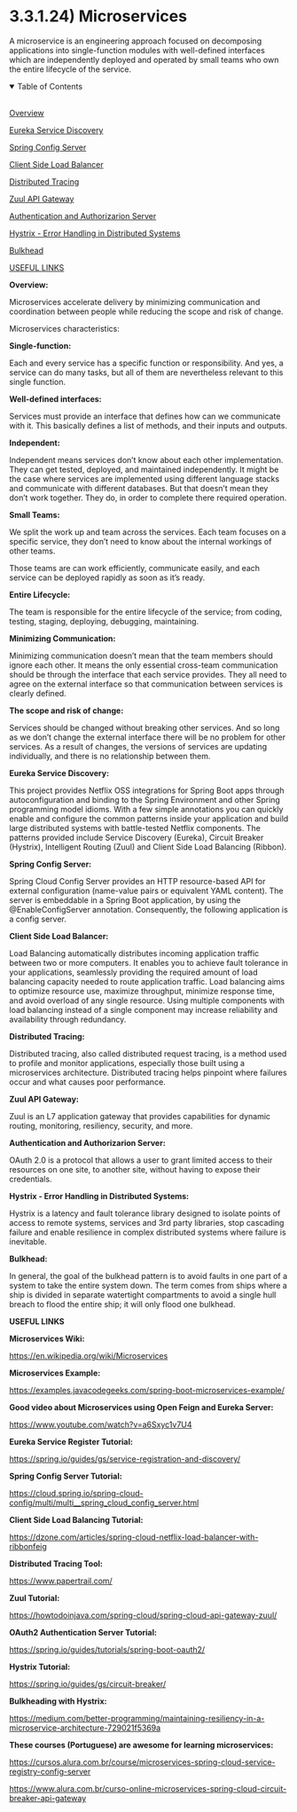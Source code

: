 # 3.3.1.24) Microservices

A microservice is an engineering approach focused on decomposing applications into single-function modules with well-defined interfaces which are independently deployed and operated by small teams who own the entire lifecycle of the service.

<details open>
<summary>Table of Contents</summary>
<br>

[Overview](#h1)

[Eureka Service Discovery](#h2)

[Spring Config Server](#h3)

[Client Side Load Balancer](#h4)

[Distributed Tracing](#h5)

[Zuul API Gateway](#h6)

[Authentication and Authorizarion Server](#h7)

[Hystrix - Error Handling in Distributed Systems](#h8)

[Bulkhead](#h9)

[USEFUL LINKS](#h10)

</details>

<a name="h1"/>

**Overview:**

Microservices accelerate delivery by minimizing communication and coordination between people while reducing the scope and risk of change.

Microservices characteristics:

**Single-function:**

Each and every service has a specific function or responsibility. And yes, a service can do many tasks, but all of them are nevertheless relevant to this single function.

**Well-defined interfaces:**

Services must provide an interface that defines how can we communicate with it. This basically defines a list of methods, and their inputs and outputs.

**Independent:**

Independent means services don’t know about each other implementation. They can get tested, deployed, and maintained independently.
It might be the case where services are implemented using different language stacks and communicate with different databases.
But that doesn’t mean they don’t work together. They do, in order to complete there required operation.

**Small Teams:**

We split the work up and team across the services. Each team focuses on a specific service, they don’t need to know about the internal workings of other teams.

Those teams are can work efficiently, communicate easily, and each service can be deployed rapidly as soon as it’s ready.

**Entire Lifecycle:**

The team is responsible for the entire lifecycle of the service; from coding, testing, staging, deploying, debugging, maintaining.

**Minimizing Communication:**

Minimizing communication doesn’t mean that the team members should ignore each other. It means the only essential cross-team communication should be through the interface that each service provides.
They all need to agree on the external interface so that communication between services is clearly defined.

**The scope and risk of change:**

Services should be changed without breaking other services. And so long as we don’t change the external interface there will be no problem for other services.
As a result of changes, the versions of services are updating individually, and there is no relationship between them.

<a name="h2"/>

**Eureka Service Discovery:**

This project provides Netflix OSS integrations for Spring Boot apps through autoconfiguration and binding to the Spring Environment and other Spring programming model idioms. With a few simple annotations you can quickly enable and configure the common patterns inside your application and build large distributed systems with battle-tested Netflix components. The patterns provided include Service Discovery (Eureka), Circuit Breaker (Hystrix), Intelligent Routing (Zuul) and Client Side Load Balancing (Ribbon).

<a name="h3"/>

**Spring Config Server:**

Spring Cloud Config Server provides an HTTP resource-based API for external configuration (name-value pairs or equivalent YAML content). The server is embeddable in a Spring Boot application, by using the @EnableConfigServer annotation. Consequently, the following application is a config server.

<a name="h4"/>

**Client Side Load Balancer:**

Load Balancing automatically distributes incoming application traffic between two or more computers. It enables you to achieve fault tolerance in your applications, seamlessly providing the required amount of load balancing capacity needed to route application traffic. Load balancing aims to optimize resource use, maximize throughput, minimize response time, and avoid overload of any single resource. Using multiple components with load balancing instead of a single component may increase reliability and availability through redundancy.

<a name="h5"/>

**Distributed Tracing:**

Distributed tracing, also called distributed request tracing, is a method used to profile and monitor applications, especially those built using a microservices architecture. Distributed tracing helps pinpoint where failures occur and what causes poor performance.

<a name="h6"/>

**Zuul API Gateway:**

Zuul is an L7 application gateway that provides capabilities for dynamic routing, monitoring, resiliency, security, and more.

<a name="h7"/>

**Authentication and Authorizarion Server:**

OAuth 2.0 is a protocol that allows a user to grant limited access to their resources on one site, to another site, without having to expose their credentials.

<a name="h8"/>

**Hystrix - Error Handling in Distributed Systems:**

Hystrix is a latency and fault tolerance library designed to isolate points of access to remote systems, services and 3rd party libraries, stop cascading failure and enable resilience in complex distributed systems where failure is inevitable.

<a name="h9"/>

**Bulkhead:**

In general, the goal of the bulkhead pattern is to avoid faults in one part of a system to take the entire system down. The term comes from ships where a ship is divided in separate watertight compartments to avoid a single hull breach to flood the entire ship; it will only flood one bulkhead.

<a name="h10"/>

**USEFUL LINKS**

**Microservices Wiki:**

https://en.wikipedia.org/wiki/Microservices

**Microservices Example:**

https://examples.javacodegeeks.com/spring-boot-microservices-example/

**Good video about Microservices using Open Feign and Eureka Server:**

https://www.youtube.com/watch?v=a6Sxyc1v7U4

**Eureka Service Register Tutorial:**

https://spring.io/guides/gs/service-registration-and-discovery/

**Spring Config Server Tutorial:**

https://cloud.spring.io/spring-cloud-config/multi/multi__spring_cloud_config_server.html

**Client Side Load Balancing Tutorial:**

https://dzone.com/articles/spring-cloud-netflix-load-balancer-with-ribbonfeig

**Distributed Tracing Tool:**

https://www.papertrail.com/

**Zuul Tutorial:**

https://howtodoinjava.com/spring-cloud/spring-cloud-api-gateway-zuul/

**OAuth2 Authentication Server Tutorial:**

https://spring.io/guides/tutorials/spring-boot-oauth2/

**Hystrix Tutorial:**

https://spring.io/guides/gs/circuit-breaker/

**Bulkheading with Hystrix:**

https://medium.com/better-programming/maintaining-resiliency-in-a-microservice-architecture-729021f5369a

**These courses (Portuguese) are awesome for learning microservices:**

https://cursos.alura.com.br/course/microservices-spring-cloud-service-registry-config-server

https://www.alura.com.br/curso-online-microservices-spring-cloud-circuit-breaker-api-gateway
